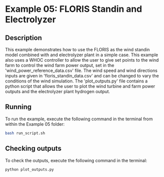 # Example 05: FLORIS Standin and Electrolyzer

## Description

This example demonstrates how to use the FLORIS as the wind standin model combined with and electrolyzer plant in a simple case.  This example also uses a WHOC controller to allow the user to give set points to the wind farm to control the wind farm power output, set in the 'wind_power_reference_data.csv' file. The wind speed and wind directions inputs are given in 'floris_standin_data.csv' and can be changed to vary the conditions of the wind simulation. The 'plot_outputs.py' file contains a python script that allows the user to plot the wind turbine and farm power outputs and the electrolyzer plant hydrogen output.

## Running

To run the example, execute the following command in the terminal from within the Example 05 folder:

```bash
bash run_script.sh
```

## Checking outputs

To check the outputs, execute the following command in the terminal:

```bash
python plot_outputs.py
```
